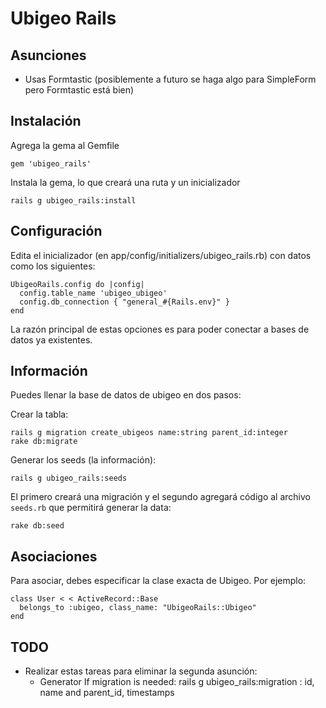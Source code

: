 # Ubigeo Rails

## Asunciones

- Usas Formtastic (posiblemente a futuro se haga algo para SimpleForm pero Formtastic está bien)

## Instalación

Agrega la gema al Gemfile
    
    gem 'ubigeo_rails'
    
Instala la gema, lo que creará una ruta y un inicializador

    rails g ubigeo_rails:install

## Configuración

Edita el inicializador (en app/config/initializers/ubigeo_rails.rb) con datos como los siguientes:

    UbigeoRails.config do |config|
      config.table_name 'ubigeo_ubigeo'
      config.db_connection { "general_#{Rails.env}" }
    end

La razón principal de estas opciones es para poder conectar a bases de datos ya existentes.

## Información

Puedes llenar la base de datos de ubigeo en dos pasos:

Crear la tabla:

    rails g migration create_ubigeos name:string parent_id:integer
    rake db:migrate 

Generar los seeds (la información):

    rails g ubigeo_rails:seeds

El primero creará una migración y el segundo agregará código al archivo `seeds.rb` que permitirá generar la data:

    rake db:seed

## Asociaciones

Para asociar, debes especificar la clase exacta de Ubigeo. Por ejemplo:

    class User < < ActiveRecord::Base
      belongs_to :ubigeo, class_name: "UbigeoRails::Ubigeo"
    end

## TODO

- Realizar estas tareas para eliminar la segunda asunción:
    - Generator If migration is needed: rails g ubigeo_rails:migration : id, name and parent_id, timestamps